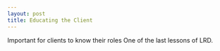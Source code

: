 ```yaml
---
layout: post
title: Educating the Client
---
```


Important for clients to know their roles
One of the last lessons of LRD.

